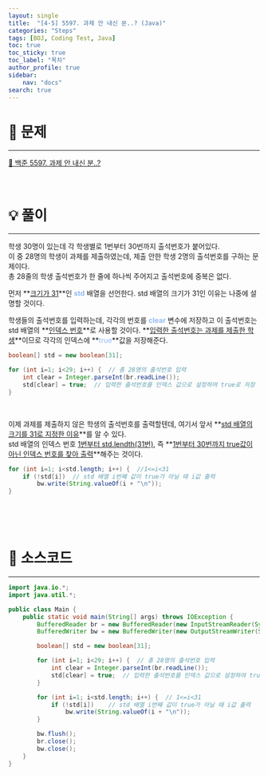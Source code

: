 ```yaml
---
layout: single
title:  "[4-5] 5597. 과제 안 내신 분..? (Java)"
categories: "Steps" 
tags: [BOJ, Coding Test, Java]
toc: true
toc_sticky: true
toc_label: "목차"
author_profile: true
sidebar:
    nav: "docs"
search: true
---
```


# 🔎 문제
<hr/>

[🔗 백준 5597. 과제 안 내신 분..?](https://www.acmicpc.net/problem/5597)
<br/><br/><br/>

# 💡 풀이
<hr/>

학생 30명이 있는데 각 학생별로 1번부터 30번까지 출석번호가 붙어있다.<br>
이 중 28명의 학생이 과제를 제출하였는데, 제출 안한 학생 2명의 출석번호를 구하는 문제이다.<br>
총 28줄의 학생 출석번호가 한 줄에 하나씩 주어지고 출석번호에 중복은 없다.

먼저 **<u>크기가 31</u>**인 **<span style='color: #96BBF3'>std</span>** 배열을 선언한다. std 배열의 크기가 31인 이유는 나중에 설명할 것이다.

학생들의 출석번호를 입력하는데, 각각의 번호를 **<span style='color: #96BBF3'>clear</span>** 변수에 저장하고 이 출석번호는 std 배열의 **<u>인덱스 번호</u>**로 사용할 것이다. **<u>입력한 출석번호는 과제를 제출한 학생</u>**이므로 각각의 인덱스에 **<span style='color: #96BBF3'>true</span>**값을 저장해준다.

```java
boolean[] std = new boolean[31];

for (int i=1; i<29; i++) {  // 총 28명의 출석번호 입력
	int clear = Integer.parseInt(br.readLine());
	std[clear] = true;  // 입력한 출석번호를 인덱스 값으로 설정하여 true로 저장
}
```

<br>

이제 과제를 제출하지 않은 학생의 출석번호를 출력할텐데, 여기서 앞서 **<u>std 배열의 크기를 31로 지정한 이유</u>**를 알 수 있다. <br>
std 배열의 인덱스 번호 <u>1번부터 std.lendth(31번)</u>, 즉 **<u>1번부터 30번까지 true값이 아닌 인덱스 번호를 찾아 출력</u>**해주는 것이다.

```java
for (int i=1; i<std.length; i++) {  //1<=i<31
	if (!std[i])  // std 배열 i번째 값이 true가 아닐 때 i값 출력
		bw.write(String.valueOf(i + "\n"));
}
```
<br/><br/><br/>

# 📃 소스코드
<hr/>

```java
import java.io.*;
import java.util.*;

public class Main {
	public static void main(String[] args) throws IOException {
		BufferedReader br = new BufferedReader(new InputStreamReader(System.in));
		BufferedWriter bw = new BufferedWriter(new OutputStreamWriter(System.out));

		boolean[] std = new boolean[31];

		for (int i=1; i<29; i++) {	// 총 28명의 출석번호 입력
			int clear = Integer.parseInt(br.readLine());
			std[clear] = true;	// 입력한 출석번호를 인덱스 값으로 설정하여 true 값 저장
		}

		for (int i=1; i<std.length; i++) {	// 1<=i<31
			if (!std[i])	// std 배열 i번째 값이 true가 아닐 때 i값 출력
				bw.write(String.valueOf(i + "\n"));
		}

		bw.flush();
		br.close();
		bw.close();
	}	
}
```